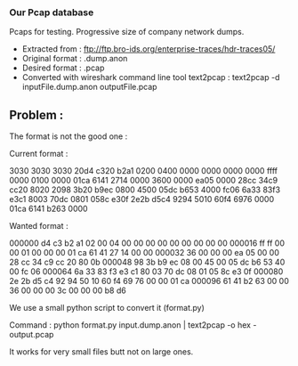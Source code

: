 ### Our Pcap database

Pcaps for testing. Progressive size of company network dumps. 

- Extracted from : ftp://ftp.bro-ids.org/enterprise-traces/hdr-traces05/
- Original format : .dump.anon
- Desired format : .pcap
- Converted with wireshark command line tool text2pcap : text2pcap -d inputFile.dump.anon outputFile.pcap

## Problem :

The format is not the good one :

Current format :

3030 3030 3030 20d4 c320 b2a1 0200 0400
0000 0000 0000 0000 ffff 0000 0100 0000
01ca 6141 2714 0000 3600 0000 ea05 0000
28cc 34c9 cc20 8020 2098 3b20 b9ec 0800
4500 05dc b653 4000 fc06 6a33 83f3 e3c1
8003 70dc 0801 058c e30f 2e2b d5c4 9294
5010 60f4 6976 0000 01ca 6141 b263 0000

Wanted format :

000000 d4 c3 b2 a1 02 00 04 00 00 00 00 00 00 00 00 00
000016 ff ff 00 00 01 00 00 00 01 ca 61 41 27 14 00 00
000032 36 00 00 00 ea 05 00 00 28 cc 34 c9 cc 20 80 0b
000048 98 3b b9 ec 08 00 45 00 05 dc b6 53 40 00 fc 06
000064 6a 33 83 f3 e3 c1 80 03 70 dc 08 01 05 8c e3 0f
000080 2e 2b d5 c4 92 94 50 10 60 f4 69 76 00 00 01 ca
000096 61 41 b2 63 00 00 36 00 00 00 3c 00 00 00 b8 d6

We use a small python script to convert it (format.py)

Command : python format.py input.dump.anon | text2pcap -o hex - output.pcap

It works for very small files butt not on large ones.
